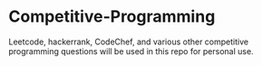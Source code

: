 # Competitive-Programming
Leetcode, hackerrank, CodeChef, and various other competitive programming questions will be used in this repo for personal use.
